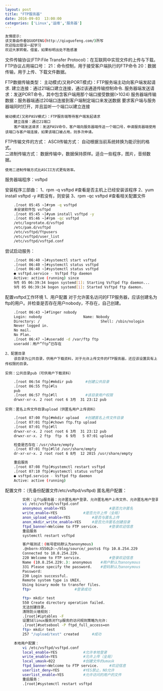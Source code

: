 ```yaml
---
layout: post
title: "FTP服务器"
date: 2016-09-03  13:00:00
categories: ['Linux','运维','服务器']
---
```

```bash
友情提示:
该文章由作者QGUOFENG(http://qiuguofeng.com/)所写
欢迎指出错误一起学习
欢迎大家转载，借鉴，如果标明出处不胜感激
```

文件传输协议(FTP:File Transfer Protocol)：在互联网中实现文件的上传与下载。
FTP协议占用端口号：
	21：命令控制，用于接受客户端执行的FTP命令
	20：数据传输，用于上传、下载文件数据。

<!--more-->
FTP数据传输类型：
	主动模式(又称PORT模式)：FTP服务端主动向客户端发起请求.
		建立连接：通过21端口建立连接，通过该通道传输控制命令.
		服务器端发送请求：发送PORT命令，其中包含客户端用那个端口接受数据(>1024)
		服务器端传输数据：服务器端通过20端口连接到客户端制定端口来发送数据
		要求客户端与服务器端同时打开，并且监听一个端口以建立连接
		
	被动模式(又称PASV模式)：FTP服务端等待客户端发起请求
		建立连接：通过21端口
		客户端发送请求：发送PASV命令，客户端向服务器端传送一个端口号，申请服务器端使用该端口与客户端连接，如果该端口被占用，则多次申请。

FTP传输文件的方式：
	ASCII传输方式：
		自动根据当前系统转换为能识别的格式。	
	二进制传输方式：
		数据传输中，数据保持原样。适合一些程序，图片，音频数据。
	
	使用二进制传输方式比ASCII方式更有效率。
		
		
服务器端程序：vsftpd

安装程序三部曲：
	1、rpm -q vsftpd         #查看是否主机上已经安装该程序
	2、yum install vsftpd -y #若没有，则安装
	3、rpm -qc vsftpd 	 #查看相关配置文件
```bash
	.[root 05:45 ~]#rpm -q vsftpd
	未安装软件包 vsftpd 
	.[root 05:45 ~]#yum install vsftpd -y
	.[root 05:46 ~]#rpm -qc vsftpd
	/etc/logrotate.d/vsftpd
	/etc/pam.d/vsftpd
	/etc/vsftpd/ftpusers
	/etc/vsftpd/user_list
	/etc/vsftpd/vsftpd.conf
```
尝试启动服务：
```bash
	.[root 06:40 ~]#systemctl start vsftpd
	.[root 06:40 ~]#systemctl status vsftpd
	.[root 06:40 ~]#systemctl status vsftpd
	● vsftpd.service - Vsftpd ftp daemon
	Active: active (running) since 
	9月 05 06:39:34 bogon systemd[1]: Starting Vsftpd ftp daemon...
	9月 05 06:39:34 bogon systemd[1]: Started Vsftpd ftp daemon.
```

配置vsftpd工作环境
	1、用户配置
		对于允许匿名访问的FTP服务器，应该创建名为ftp的用户。并检查是否存在用户nobody，不存在，自己创建。
```bash
	.[root 06:43 ~]#finger nobody
	Login: nobody         			Name: Nobody
	Directory: /                        	Shell: /sbin/nologin
	Never logged in.
	No mail.
	No Plan.
	.[root 06:47 ~]#useradd -d /var/ftp ftp
	useradd：用户“ftp”已存在
```
	2、配置目录
		该目录为公共目录，供用户下载资料，对于允许上传文件的FTP服务器，还应该设置具有上传权限的目录。

	实例：公共目录pub（可供用户下载资料）
```bash
	.[root 06:54 ftp]#mkdir pub      #创建公共目录
	.[root 06:55 ftp]#ls
	pub
	.[root 06:57 ftp]#ll             #该目录用户权限
	drwxr-xr-x. 2 root root 6 3月  31 23:12 pub
```
	实例：匿名上传文件目录upload（供匿名用户上传资料）
```bash
	.[root 07:00 ftp]#mkdir upload   #创建匿名上传文件目录
	.[root 07:01 ftp]#chown ftp.ftp upload
	.[root 07:01 ftp]#ll
	drwxr-xr-x. 2 root root 6 3月  31 23:12 pub
	drwxr-xr-x. 2 ftp  ftp  6 9月   5 07:01 upload
```	
```bash
	检查是否存在：/usr/share/empty
	.[root 07:01 ftp]#lld /usr/share/empty
	dr-xr-xr-x. 2 root root 6 8月  12 2015 /usr/share/empty
```
```bash
	重启服务
	.[root 07:08 ftp]#systemctl restart vsftpd
	.[root 07:10 ftp]#systemctl status vsftpd
	● vsftpd.service - Vsftpd ftp daemon
	Active: active (running)
```
	
	


配置文件：（先备份配置文件/etc/vsftpd/vsftpd)
	匿名用户配置：
```bash
		实例：让ftp服务器：允许匿名用户登录、允许匿名用户上传文件、允许匿名用户登录目录、用户登录成功后显示登录信息。
		vi /etc/vsftpd/vsftpd.conf
		anonymous_enable=YES                    #是否允许匿名
		write_enable=YES			#是否允许上传（全局）
		anon_upload_enable=YES			#是否与匿名上传
		anon_mkdir_write_enable=YES		#是否允许匿名创建目录
		ftpd_banner=Welcome to FTP service.     #登录欢迎信息
		重启服务
		systemctl restart vsftpd

		客户端测试：(帐号密码默认为anonymous)
		.@nborn-X550LD:~/blog/source/_posts$ ftp 10.8.254.229
		Connected to 10.8.254.229.
		220 Welcome to FTP service.             #登录欢迎信息
		Name (10.8.254.229:.): anonymous	#用户默认为anonymous
		331 Please specify the password.	#密码默认为anonymous
		Password:
		230 Login successful.
		Remote system type is UNIX.
		Using binary mode to transfer files.
		ftp>					#登录成功 

		ftp> mkdir test
		550 Create directory operation failed.  
		无法创建目录，
		清除防火墙规则：
		.[root]#iptables -F
		设置SElinux服务对ftp服务的访问规则策略为允许:
		.[root]#setsebool -P ftpd_full_access=on
		ftp> mkdir test
		257 "/upload/test" created		#成功
	
	本地用户配置：
		vi /etc/vsftpd/vsftpd.conf
		local_enable=YES			#允许本地登录
		write_enable=YES			#允许上传（全局）
		local_umask=022				#创建文件的umask
		ftpd_banner=Welcome to FTP service.     #欢迎信息
		userlist_deny=YES			#YES禁止，NO允许
		userlist_enable=YES			#允许访问的用户的文件
		重启服务：
		.[root]#systemctl restart vsftpd
		
		

			

